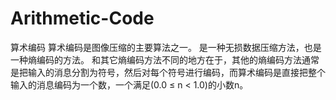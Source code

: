 # Arithmetic-Code
算术编码
算术编码是图像压缩的主要算法之一。 是一种无损数据压缩方法，也是一种熵编码的方法。
和其它熵编码方法不同的地方在于，其他的熵编码方法通常是把输入的消息分割为符号，然后对每个符号进行编码，而算术编码是直接把整个输入的消息编码为一个数，一个满足(0.0 ≤ n < 1.0)的小数n。
